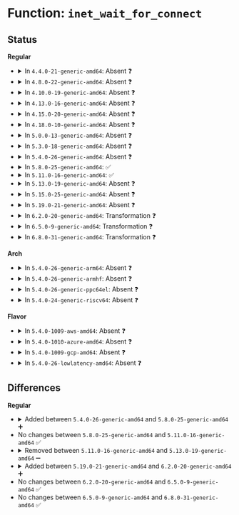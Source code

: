 # Function: <code>inet_wait_for_connect</code>

## Status
<b>Regular</b>
<ul>
<li>
<details>
<summary>In <code>4.4.0-21-generic-amd64</code>: Absent ❓</summary>

```json
{
  "name": "inet_wait_for_connect",
  "collision_type": "Unique Static",
  "inline_type": "Full",
  "funcs": [
    {
      "addr": 18446744071586788944,
      "name": "inet_wait_for_connect",
      "external": false,
      "loc": "net/ipv4/af_inet.c:535",
      "file": "net/ipv4/af_inet.c",
      "inline": "not declared, inlined",
      "caller_inline": [
        "net/ipv4/af_inet.c:__inet_stream_connect"
      ],
      "caller_func": []
    }
  ],
  "symbols": []
}
```
</details>
</li>
<li>
<details>
<summary>In <code>4.8.0-22-generic-amd64</code>: Absent ❓</summary>

```json
{
  "name": "inet_wait_for_connect",
  "collision_type": "Unique Static",
  "inline_type": "Full",
  "funcs": [
    {
      "addr": 18446744071587237460,
      "name": "inet_wait_for_connect",
      "external": false,
      "loc": "net/ipv4/af_inet.c:539",
      "file": "net/ipv4/af_inet.c",
      "inline": "not declared, inlined",
      "caller_inline": [
        "net/ipv4/af_inet.c:__inet_stream_connect"
      ],
      "caller_func": []
    }
  ],
  "symbols": []
}
```
</details>
</li>
<li>
<details>
<summary>In <code>4.10.0-19-generic-amd64</code>: Absent ❓</summary>

```json
{
  "name": "inet_wait_for_connect",
  "collision_type": "Unique Static",
  "inline_type": "Full",
  "funcs": [
    {
      "addr": 18446744071587437974,
      "name": "inet_wait_for_connect",
      "external": false,
      "loc": "net/ipv4/af_inet.c:544",
      "file": "net/ipv4/af_inet.c",
      "inline": "not declared, inlined",
      "caller_inline": [
        "net/ipv4/af_inet.c:__inet_stream_connect"
      ],
      "caller_func": []
    }
  ],
  "symbols": []
}
```
</details>
</li>
<li>
<details>
<summary>In <code>4.13.0-16-generic-amd64</code>: Absent ❓</summary>

```json
{
  "name": "inet_wait_for_connect",
  "collision_type": "Unique Static",
  "inline_type": "Full",
  "funcs": [
    {
      "addr": 18446744071587574533,
      "name": "inet_wait_for_connect",
      "external": false,
      "loc": "net/ipv4/af_inet.c:544",
      "file": "net/ipv4/af_inet.c",
      "inline": "not declared, inlined",
      "caller_inline": [
        "net/ipv4/af_inet.c:__inet_stream_connect"
      ],
      "caller_func": []
    }
  ],
  "symbols": []
}
```
</details>
</li>
<li>
<details>
<summary>In <code>4.15.0-20-generic-amd64</code>: Absent ❓</summary>

```json
{
  "name": "inet_wait_for_connect",
  "collision_type": "Unique Static",
  "inline_type": "Full",
  "funcs": [
    {
      "addr": 18446744071588098395,
      "name": "inet_wait_for_connect",
      "external": false,
      "loc": "net/ipv4/af_inet.c:545",
      "file": "net/ipv4/af_inet.c",
      "inline": "not declared, inlined",
      "caller_inline": [
        "net/ipv4/af_inet.c:__inet_stream_connect"
      ],
      "caller_func": []
    }
  ],
  "symbols": []
}
```
</details>
</li>
<li>
<details>
<summary>In <code>4.18.0-10-generic-amd64</code>: Absent ❓</summary>

```json
{
  "name": "inet_wait_for_connect",
  "collision_type": "Unique Static",
  "inline_type": "Full",
  "funcs": [
    {
      "addr": 18446744071588451658,
      "name": "inet_wait_for_connect",
      "external": false,
      "loc": "net/ipv4/af_inet.c:575",
      "file": "net/ipv4/af_inet.c",
      "inline": "not declared, inlined",
      "caller_inline": [
        "net/ipv4/af_inet.c:__inet_stream_connect"
      ],
      "caller_func": []
    }
  ],
  "symbols": []
}
```
</details>
</li>
<li>
<details>
<summary>In <code>5.0.0-13-generic-amd64</code>: Absent ❓</summary>

```json
{
  "name": "inet_wait_for_connect",
  "collision_type": "Unique Static",
  "inline_type": "Full",
  "funcs": [
    {
      "addr": 18446744071588644602,
      "name": "inet_wait_for_connect",
      "external": false,
      "loc": "net/ipv4/af_inet.c:575",
      "file": "net/ipv4/af_inet.c",
      "inline": "not declared, inlined",
      "caller_inline": [
        "net/ipv4/af_inet.c:__inet_stream_connect"
      ],
      "caller_func": []
    }
  ],
  "symbols": []
}
```
</details>
</li>
<li>
<details>
<summary>In <code>5.3.0-18-generic-amd64</code>: Absent ❓</summary>

```json
{
  "name": "inet_wait_for_connect",
  "collision_type": "Unique Static",
  "inline_type": "Full",
  "funcs": [
    {
      "addr": 18446744071589057090,
      "name": "inet_wait_for_connect",
      "external": false,
      "loc": "net/ipv4/af_inet.c:575",
      "file": "net/ipv4/af_inet.c",
      "inline": "not declared, inlined",
      "caller_inline": [
        "net/ipv4/af_inet.c:__inet_stream_connect"
      ],
      "caller_func": []
    }
  ],
  "symbols": []
}
```
</details>
</li>
<li>
<details>
<summary>In <code>5.4.0-26-generic-amd64</code>: Absent ❓</summary>

```json
{
  "name": "inet_wait_for_connect",
  "collision_type": "Unique Static",
  "inline_type": "Full",
  "funcs": [
    {
      "addr": 18446744071589281362,
      "name": "inet_wait_for_connect",
      "external": false,
      "loc": "net/ipv4/af_inet.c:575",
      "file": "net/ipv4/af_inet.c",
      "inline": "not declared, inlined",
      "caller_inline": [
        "net/ipv4/af_inet.c:__inet_stream_connect"
      ],
      "caller_func": []
    }
  ],
  "symbols": []
}
```
</details>
</li>
<li>
<details>
<summary>In <code>5.8.0-25-generic-amd64</code>: ✅</summary>

```c
long int inet_wait_for_connect(struct sock * sk, long int timeo, int writebias)
```

```json
{
  "name": "inet_wait_for_connect",
  "collision_type": "Unique Static",
  "inline_type": "No",
  "funcs": [
    {
      "addr": 18446744071590261408,
      "name": "inet_wait_for_connect",
      "external": false,
      "loc": "net/ipv4/af_inet.c:578",
      "file": "net/ipv4/af_inet.c",
      "inline": "seen, unknown",
      "caller_inline": [],
      "caller_func": [
        "net/ipv4/af_inet.c:__inet_stream_connect"
      ]
    }
  ],
  "symbols": [
    {
      "addr": 18446744071590261408,
      "name": "inet_wait_for_connect",
      "section": ".text",
      "bind": "STB_LOCAL",
      "size": 234
    }
  ]
}
```
</details>
</li>
<li>
<details>
<summary>In <code>5.11.0-16-generic-amd64</code>: ✅</summary>

```c
long int inet_wait_for_connect(struct sock * sk, long int timeo, int writebias)
```

```json
{
  "name": "inet_wait_for_connect",
  "collision_type": "Unique Static",
  "inline_type": "No",
  "funcs": [
    {
      "addr": 18446744071590315648,
      "name": "inet_wait_for_connect",
      "external": false,
      "loc": "net/ipv4/af_inet.c:581",
      "file": "net/ipv4/af_inet.c",
      "inline": "seen, unknown",
      "caller_inline": [],
      "caller_func": [
        "net/ipv4/af_inet.c:__inet_stream_connect"
      ]
    }
  ],
  "symbols": [
    {
      "addr": 18446744071590315648,
      "name": "inet_wait_for_connect",
      "section": ".text",
      "bind": "STB_LOCAL",
      "size": 245
    }
  ]
}
```
</details>
</li>
<li>
<details>
<summary>In <code>5.13.0-19-generic-amd64</code>: Absent ❓</summary>

```json
{
  "name": "inet_wait_for_connect",
  "collision_type": "Unique Static",
  "inline_type": "Full",
  "funcs": [
    {
      "addr": 18446744071590231819,
      "name": "inet_wait_for_connect",
      "external": false,
      "loc": "net/ipv4/af_inet.c:584",
      "file": "net/ipv4/af_inet.c",
      "inline": "not declared, inlined",
      "caller_inline": [
        "net/ipv4/af_inet.c:__inet_stream_connect"
      ],
      "caller_func": []
    }
  ],
  "symbols": []
}
```
</details>
</li>
<li>
<details>
<summary>In <code>5.15.0-25-generic-amd64</code>: Absent ❓</summary>

```json
{
  "name": "inet_wait_for_connect",
  "collision_type": "Unique Static",
  "inline_type": "Full",
  "funcs": [
    {
      "addr": 18446744071591014720,
      "name": "inet_wait_for_connect",
      "external": false,
      "loc": "net/ipv4/af_inet.c:584",
      "file": "net/ipv4/af_inet.c",
      "inline": "not declared, inlined",
      "caller_inline": [
        "net/ipv4/af_inet.c:__inet_stream_connect"
      ],
      "caller_func": []
    }
  ],
  "symbols": []
}
```
</details>
</li>
<li>
<details>
<summary>In <code>5.19.0-21-generic-amd64</code>: Absent ❓</summary>

```json
{
  "name": "inet_wait_for_connect",
  "collision_type": "Unique Static",
  "inline_type": "Full",
  "funcs": [
    {
      "addr": 18446744071592660883,
      "name": "inet_wait_for_connect",
      "external": false,
      "loc": "net/ipv4/af_inet.c:580",
      "file": "net/ipv4/af_inet.c",
      "inline": "not declared, inlined",
      "caller_inline": [
        "net/ipv4/af_inet.c:__inet_stream_connect"
      ],
      "caller_func": []
    }
  ],
  "symbols": []
}
```
</details>
</li>
<li>
<details>
<summary>In <code>6.2.0-20-generic-amd64</code>: Transformation ❓</summary>

```c
long int inet_wait_for_connect(struct sock * sk, long int timeo, int writebias)
```

```json
{
  "name": "inet_wait_for_connect",
  "collision_type": "Unique Static",
  "inline_type": "No",
  "funcs": [
    {
      "addr": 0,
      "name": "inet_wait_for_connect",
      "external": false,
      "loc": "net/ipv4/af_inet.c:586",
      "file": "net/ipv4/af_inet.c",
      "inline": "seen, unknown",
      "caller_inline": [],
      "caller_func": [
        "net/ipv4/af_inet.c:__inet_stream_connect"
      ]
    }
  ],
  "symbols": [
    {
      "addr": 18446744071594526848,
      "name": "inet_wait_for_connect",
      "section": ".text",
      "bind": "STB_LOCAL",
      "size": 273
    },
    {
      "addr": 18446744071596344937,
      "name": "inet_wait_for_connect.cold",
      "section": ".text",
      "bind": "STB_LOCAL",
      "size": 26
    }
  ]
}
```
</details>
</li>
<li>
<details>
<summary>In <code>6.5.0-9-generic-amd64</code>: Transformation ❓</summary>

```c
long int inet_wait_for_connect(struct sock * sk, long int timeo, int writebias)
```

```json
{
  "name": "inet_wait_for_connect",
  "collision_type": "Unique Static",
  "inline_type": "No",
  "funcs": [
    {
      "addr": 0,
      "name": "inet_wait_for_connect",
      "external": false,
      "loc": "net/ipv4/af_inet.c:584",
      "file": "net/ipv4/af_inet.c",
      "inline": "seen, unknown",
      "caller_inline": [],
      "caller_func": [
        "net/ipv4/af_inet.c:__inet_stream_connect"
      ]
    }
  ],
  "symbols": [
    {
      "addr": 18446744071594918400,
      "name": "inet_wait_for_connect",
      "section": ".text",
      "bind": "STB_LOCAL",
      "size": 284
    },
    {
      "addr": 18446744071596873940,
      "name": "inet_wait_for_connect.cold",
      "section": ".text",
      "bind": "STB_LOCAL",
      "size": 25
    }
  ]
}
```
</details>
</li>
<li>
<details>
<summary>In <code>6.8.0-31-generic-amd64</code>: Transformation ❓</summary>

```c
long int inet_wait_for_connect(struct sock * sk, long int timeo, int writebias)
```

```json
{
  "name": "inet_wait_for_connect",
  "collision_type": "Unique Static",
  "inline_type": "No",
  "funcs": [
    {
      "addr": 0,
      "name": "inet_wait_for_connect",
      "external": false,
      "loc": "net/ipv4/af_inet.c:597",
      "file": "net/ipv4/af_inet.c",
      "inline": "seen, unknown",
      "caller_inline": [],
      "caller_func": [
        "net/ipv4/af_inet.c:__inet_stream_connect"
      ]
    }
  ],
  "symbols": [
    {
      "addr": 18446744071595730000,
      "name": "inet_wait_for_connect",
      "section": ".text",
      "bind": "STB_LOCAL",
      "size": 266
    },
    {
      "addr": 18446744071597797959,
      "name": "inet_wait_for_connect.cold",
      "section": ".text",
      "bind": "STB_LOCAL",
      "size": 25
    }
  ]
}
```
</details>
</li>
</ul>
<b>Arch</b>
<ul>
<li>
<details>
<summary>In <code>5.4.0-26-generic-arm64</code>: Absent ❓</summary>

```json
{
  "name": "inet_wait_for_connect",
  "collision_type": "Unique Static",
  "inline_type": "Full",
  "funcs": [
    {
      "addr": 18446603336502915960,
      "name": "inet_wait_for_connect",
      "external": false,
      "loc": "net/ipv4/af_inet.c:575",
      "file": "net/ipv4/af_inet.c",
      "inline": "not declared, inlined",
      "caller_inline": [
        "net/ipv4/af_inet.c:__inet_stream_connect"
      ],
      "caller_func": []
    }
  ],
  "symbols": []
}
```
</details>
</li>
<li>
<details>
<summary>In <code>5.4.0-26-generic-armhf</code>: Absent ❓</summary>

```json
{
  "name": "inet_wait_for_connect",
  "collision_type": "Unique Static",
  "inline_type": "Full",
  "funcs": [
    {
      "addr": 3235610044,
      "name": "inet_wait_for_connect",
      "external": false,
      "loc": "net/ipv4/af_inet.c:575",
      "file": "net/ipv4/af_inet.c",
      "inline": "not declared, inlined",
      "caller_inline": [
        "net/ipv4/af_inet.c:__inet_stream_connect"
      ],
      "caller_func": []
    }
  ],
  "symbols": []
}
```
</details>
</li>
<li>
<details>
<summary>In <code>5.4.0-26-generic-ppc64el</code>: Absent ❓</summary>

```json
{
  "name": "inet_wait_for_connect",
  "collision_type": "Unique Static",
  "inline_type": "Full",
  "funcs": [
    {
      "addr": 13835058055296580424,
      "name": "inet_wait_for_connect",
      "external": false,
      "loc": "net/ipv4/af_inet.c:575",
      "file": "net/ipv4/af_inet.c",
      "inline": "not declared, inlined",
      "caller_inline": [
        "net/ipv4/af_inet.c:__inet_stream_connect"
      ],
      "caller_func": []
    }
  ],
  "symbols": []
}
```
</details>
</li>
<li>
<details>
<summary>In <code>5.4.0-24-generic-riscv64</code>: Absent ❓</summary>

```json
{
  "name": "inet_wait_for_connect",
  "collision_type": "Unique Static",
  "inline_type": "Full",
  "funcs": [
    {
      "addr": 18446743936279006482,
      "name": "inet_wait_for_connect",
      "external": false,
      "loc": "net/ipv4/af_inet.c:575",
      "file": "net/ipv4/af_inet.c",
      "inline": "not declared, inlined",
      "caller_inline": [
        "net/ipv4/af_inet.c:__inet_stream_connect"
      ],
      "caller_func": []
    }
  ],
  "symbols": []
}
```
</details>
</li>
</ul>
<b>Flavor</b>
<ul>
<li>
<details>
<summary>In <code>5.4.0-1009-aws-amd64</code>: Absent ❓</summary>

```json
{
  "name": "inet_wait_for_connect",
  "collision_type": "Unique Static",
  "inline_type": "Full",
  "funcs": [
    {
      "addr": 18446744071588887538,
      "name": "inet_wait_for_connect",
      "external": false,
      "loc": "net/ipv4/af_inet.c:575",
      "file": "net/ipv4/af_inet.c",
      "inline": "not declared, inlined",
      "caller_inline": [
        "net/ipv4/af_inet.c:__inet_stream_connect"
      ],
      "caller_func": []
    }
  ],
  "symbols": []
}
```
</details>
</li>
<li>
<details>
<summary>In <code>5.4.0-1010-azure-amd64</code>: Absent ❓</summary>

```json
{
  "name": "inet_wait_for_connect",
  "collision_type": "Unique Static",
  "inline_type": "Full",
  "funcs": [
    {
      "addr": 18446744071588599474,
      "name": "inet_wait_for_connect",
      "external": false,
      "loc": "net/ipv4/af_inet.c:575",
      "file": "net/ipv4/af_inet.c",
      "inline": "not declared, inlined",
      "caller_inline": [
        "net/ipv4/af_inet.c:__inet_stream_connect"
      ],
      "caller_func": []
    }
  ],
  "symbols": []
}
```
</details>
</li>
<li>
<details>
<summary>In <code>5.4.0-1009-gcp-amd64</code>: Absent ❓</summary>

```json
{
  "name": "inet_wait_for_connect",
  "collision_type": "Unique Static",
  "inline_type": "Full",
  "funcs": [
    {
      "addr": 18446744071589323922,
      "name": "inet_wait_for_connect",
      "external": false,
      "loc": "net/ipv4/af_inet.c:575",
      "file": "net/ipv4/af_inet.c",
      "inline": "not declared, inlined",
      "caller_inline": [
        "net/ipv4/af_inet.c:__inet_stream_connect"
      ],
      "caller_func": []
    }
  ],
  "symbols": []
}
```
</details>
</li>
<li>
<details>
<summary>In <code>5.4.0-26-lowlatency-amd64</code>: Absent ❓</summary>

```json
{
  "name": "inet_wait_for_connect",
  "collision_type": "Unique Static",
  "inline_type": "Full",
  "funcs": [
    {
      "addr": 18446744071589365794,
      "name": "inet_wait_for_connect",
      "external": false,
      "loc": "net/ipv4/af_inet.c:575",
      "file": "net/ipv4/af_inet.c",
      "inline": "not declared, inlined",
      "caller_inline": [
        "net/ipv4/af_inet.c:__inet_stream_connect"
      ],
      "caller_func": []
    }
  ],
  "symbols": []
}
```
</details>
</li>
</ul>

## Differences
<b>Regular</b>
<ul>
<li>
<details>
<summary>Added between <code>5.4.0-26-generic-amd64</code> and <code>5.8.0-25-generic-amd64</code> ➕</summary>

```c
long int inet_wait_for_connect(struct sock * sk, long int timeo, int writebias)
```
</details>
</li>
<li>
No changes between <code>5.8.0-25-generic-amd64</code> and <code>5.11.0-16-generic-amd64</code> ✅
</li>
<li>
<details>
<summary>Removed between <code>5.11.0-16-generic-amd64</code> and <code>5.13.0-19-generic-amd64</code> ➖</summary>

```c
long int inet_wait_for_connect(struct sock * sk, long int timeo, int writebias)
```
</details>
</li>
<li>
<details>
<summary>Added between <code>5.19.0-21-generic-amd64</code> and <code>6.2.0-20-generic-amd64</code> ➕</summary>

```c
long int inet_wait_for_connect(struct sock * sk, long int timeo, int writebias)
```
</details>
</li>
<li>
No changes between <code>6.2.0-20-generic-amd64</code> and <code>6.5.0-9-generic-amd64</code> ✅
</li>
<li>
No changes between <code>6.5.0-9-generic-amd64</code> and <code>6.8.0-31-generic-amd64</code> ✅
</li>
</ul>
